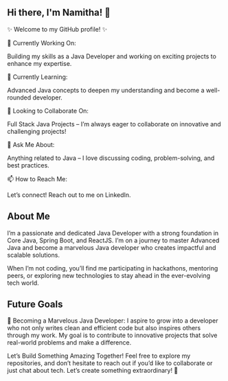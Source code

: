 ## Hi there, I'm Namitha! 👋
✨ Welcome to my GitHub profile! ✨

🔭 Currently Working On:

Building my skills as a Java Developer and working on exciting projects to enhance my expertise.

🌱 Currently Learning:

Advanced Java concepts to deepen my understanding and become a well-rounded developer.

👯 Looking to Collaborate On:

Full Stack Java Projects – I’m always eager to collaborate on innovative and challenging projects!

💬 Ask Me About:

Anything related to Java – I love discussing coding, problem-solving, and best practices.

📫 How to Reach Me:

Let’s connect! Reach out to me on LinkedIn.

## About Me
I’m a passionate and dedicated Java Developer with a strong foundation in Core Java, Spring Boot, and ReactJS. I’m on a journey to master Advanced Java and become a marvelous Java developer who creates impactful and scalable solutions.

When I’m not coding, you’ll find me participating in hackathons, mentoring peers, or exploring new technologies to stay ahead in the ever-evolving tech world.

## Future Goals
🚀 Becoming a Marvelous Java Developer:
I aspire to grow into a developer who not only writes clean and efficient code but also inspires others through my work. My goal is to contribute to innovative projects that solve real-world problems and make a difference.

Let’s Build Something Amazing Together!
Feel free to explore my repositories, and don’t hesitate to reach out if you’d like to collaborate or just chat about tech. Let’s create something extraordinary! 🌟
